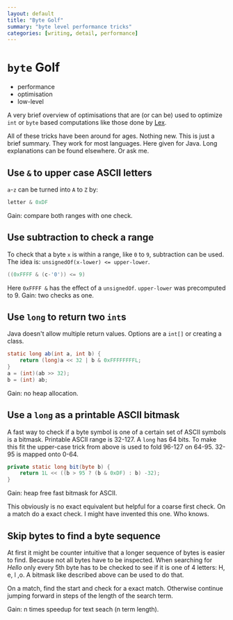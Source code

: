 ```yaml
---
layout: default
title: "Byte Golf"
summary: "byte level performance tricks"
categories: [writing, detail, performance]
---
```


# `byte` Golf

* performance
* optimisation
* low-level

A very brief overview of optimisations that are (or can
be) used to optimize `int` or `byte` based computations 
like those done by [Lex](index.html).

All of these tricks have been around for ages.
Nothing new. This is just a brief summary.
They work for most languages. Here given for Java.
Long explanations can be found elsewhere. Or ask me.


## Use `&` to upper case ASCII letters
`a`-`z` can be turned into `A` to `Z` by:

```java
letter & 0xDF
```
Gain: compare both ranges with one check.


## Use subtraction to check a range
To check that a byte `x` is within a range, like 
`0` to `9`, subtraction can be used. 
The idea is: `unsignedOf(x-lower) <= upper-lower`.

```java
((0xFFFF & (c-'0')) <= 9)
```
Here `0xFFFF &` has the effect of a `unsignedOf`.
`upper-lower` was precomputed to 9.
Gain: two checks as one.


## Use `long` to return two `int`s
Java doesn't allow multiple return values. 
Options are a `int[]` or creating a class. 

```java
static long ab(int a, int b) {
	return (long)a << 32 | b & 0xFFFFFFFFL;
}
a = (int)(ab >> 32);
b = (int) ab;
```
Gain: no heap allocation.


## Use a `long` as a printable ASCII bitmask
A fast way to check if a byte symbol is one of a certain
set of ASCII symbols is a bitmask. 
Printable ASCII range is 32-127. A `long` has 64 bits.
To make this fit the upper-case trick from above is
used to fold 96-127 on 64-95. 32-95 is mapped onto 0-64.

```java
private static long bit(byte b) {
	return 1L << ((b > 95 ? (b & 0xDF) : b) -32);
}
```
Gain: heap free fast bitmask for ASCII.

This obviously is no exact equivalent but helpful for
a coarse first check. On a match do a exact check.
I might have invented this one. Who knows.


## Skip bytes to find a byte sequence
At first it might be counter intuitive that a longer 
sequence of bytes is easier to find. 
Because not all bytes have to be inspected.
When searching for *Hello* only every 5th byte has to 
be checked to see if it is one of 4 letters: H, e, l ,o.
A bitmask like described above can be used to do that.

On a match, find the start and check for a exact match.
Otherwise continue jumping forward in steps of the
length of the search term.

Gain: n times speedup for text seach (n term length).
